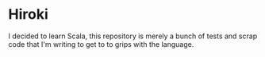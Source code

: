 # Hiroki
I decided to learn Scala, this repository is merely a bunch of tests and scrap code that I'm writing to get to to grips with the language.
